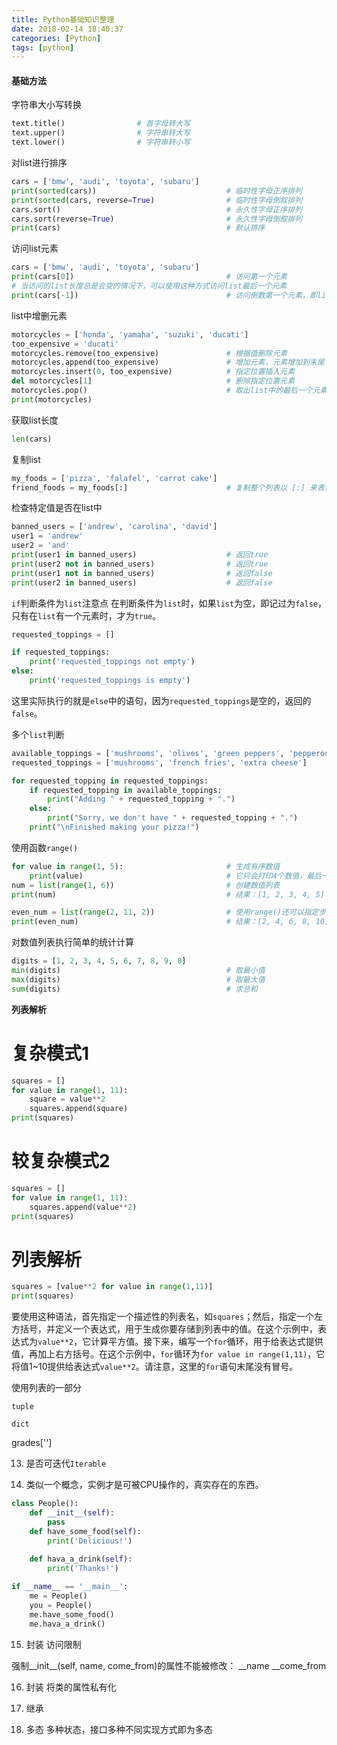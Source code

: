 ```yaml
---
title: Python基础知识整理
date: 2018-02-14 18:40:37
categories: [Python]
tags: [python]
---
```


#### 基础方法
  字符串大小写转换
```python
text.title()                # 首字母转大写
text.upper()                # 字符串转大写
text.lower()                # 字符串转小写
```

  <!--more-->

 对list进行排序
```python
cars = ['bmw', 'audi', 'toyota', 'subaru']
print(sorted(cars))                             # 临时性字母正序排列
print(sorted(cars, reverse=True)                # 临时性字母倒叙排列
cars.sort()                                     # 永久性字母正序排列
cars.sort(reverse=True)                         # 永久性字母倒叙排列
print(cars)                                     # 默认排序
```

  访问list元素
```python
cars = ['bmw', 'audi', 'toyota', 'subaru']
print(cars[0])                                  # 访问第一个元素
# 当访问的list长度总是会变的情况下，可以使用这种方式访问list最后一个元素
print(cars[-1])                                 # 访问倒数第一个元素，即list最后一个元素
```

  list中增删元素
```python
motorcycles = ['honda', 'yamaha', 'suzuki', 'ducati']
too_expensive = 'ducati'
motorcycles.remove(too_expensive)               # 根据值删除元素
motorcycles.append(too_expensive)               # 增加元素，元素增加到末尾
motorcycles.insert(0, too_expensive)            # 指定位置插入元素
del motorcycles[1]                              # 删除指定位置元素
motorcycles.pop()                               # 取出list中的最后一个元素
print(motorcycles)
```

  获取list长度
```python
len(cars)
```

  复制list
```python
my_foods = ['pizza', 'falafel', 'carrot cake'] 
friend_foods = my_foods[:]                      # 复制整个列表以 [:] 来表示
```

  检查特定值是否在list中
```python
banned_users = ['andrew', 'carolina', 'david']
user1 = 'andrew'
user2 = 'and'
print(user1 in banned_users)                    # 返回true
print(user2 not in banned_users)                # 返回true
print(user1 not in banned_users)                # 返回false
print(user2 in banned_users)                    # 返回false
```

  ``if``判断条件为``list``注意点
在判断条件为``list``时，如果``list``为空，即记过为``false``，只有在``list``有一个元素时，才为``true``。
```python
requested_toppings = []

if requested_toppings:
    print('requested_toppings not empty')
else:
    print('requested_toppings is empty')
```
这里实际执行的就是``else``中的语句，因为``requested_toppings``是空的，返回的``false``。

  多个``list``判断
```python
available_toppings = ['mushrooms', 'olives', 'green peppers', 'pepperoni', 'pineapple', 'extra cheese']
requested_toppings = ['mushrooms', 'french fries', 'extra cheese']

for requested_topping in requested_toppings:
    if requested_topping in available_toppings:
        print("Adding " + requested_topping + ".")
    else:
        print("Sorry, we don't have " + requested_topping + ".")
    print("\nFinished making your pizza!")
```

  使用函数``range()``
```python
for value in range(1, 5):                       # 生成有序数值
    print(value)                                # 它只会打印4个数值，最后一个数值不会打印
num = list(range(1, 6))                         # 创建数值列表
print(num)                                      # 结果：[1, 2, 3, 4, 5]

even_num = list(range(2, 11, 2))                # 使用range()还可以指定步长
print(even_num)                                 # 结果：[2, 4, 6, 8, 10]
```

  对数值列表执行简单的统计计算
```python
digits = [1, 2, 3, 4, 5, 6, 7, 8, 9, 0]
min(digits)                                     # 取最小值
max(digits)                                     # 取最大值
sum(digits)                                     # 求总和
```

  **列表解析**
# 复杂模式1
```python
squares = []
for value in range(1, 11):
    square = value**2
    squares.append(square)
print(squares)
```
# 较复杂模式2
```python
squares = []
for value in range(1, 11):
    squares.append(value**2)
print(squares)
```
# 列表解析
```python
squares = [value**2 for value in range(1,11)]
print(squares)
```
要使用这种语法，首先指定一个描述性的列表名，如``squares``；然后，指定一个左方括号，并定义一个表达式，用于生成你要存储到列表中的值。在这个示例中，表达式为``value**2``，它计算平方值。接下来，编写一个``for``循环，用于给表达式提供值，再加上右方括号。在这个示例中，``for``循环为``for value in range(1,11)``，它将值1~10提供给表达式``value**2``。请注意，这里的``for``语句末尾没有冒号。

  使用列表的一部分



  ``tuple``

  ``dict``

  grades['']

13. 是否可迭代``Iterable``

14. 类似一个概念，实例才是可被CPU操作的，真实存在的东西。

```python
class People():
    def __init__(self):
        pass
    def have_some_food(self):
        print('Delicious!')
        
    def hava_a_drink(self):
        print('Thanks!')

if __name__ == '__main__':
    me = People()
    you = People()
    me.have_some_food()
    me.hava_a_drink()
```

15. 封装  访问限制

强制__init__(self, name, come_from)的属性不能被修改：
    __name
    __come_from
    
16. 封装 将类的属性私有化

17. 继承 

18. 多态 多种状态，接口多种不同实现方式即为多态


